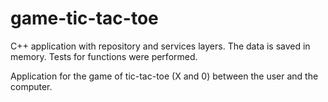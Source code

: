 # game-tic-tac-toe
C++ application with repository and services layers. The data is saved in memory. Tests for functions were performed. 

Application for the game of tic-tac-toe (X and 0) between the user and the computer.
